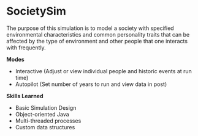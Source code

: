 # SocietySim

The purpose of this simulation is to model a society with specified environmental characteristics and common personality traits that can be affected by the type of environment and other people that one interacts with frequently.  

**Modes**
- Interactive (Adjust or view individual people and historic events at run time)
- Autopilot (Set number of years to run and view data in post)
 

**Skills Learned**
- Basic Simulation Design  
- Object-oriented Java 
- Multi-threaded processes 
- Custom data structures  